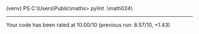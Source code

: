 (venv) PS C:\Users\Public\maths> pylint .\math024\

-------------------------------------------------------------------
Your code has been rated at 10.00/10 (previous run: 8.57/10, +1.43)
